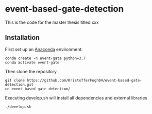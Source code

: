 # event-based-gate-detection

This is the code for the master thesis titled xxx

## Installation
First set up an [Anaconda](https://www.anaconda.com/) environment:

    conda create -n event-gate python=3.7  
    conda activate event-gate

Then clone the repository

    git clone https://github.com/KristofferFogh04/event-based-gate-detection.git
    cd event-based-gate-detection/
    
Executing develop.sh will install all dependencies and external libraries
        
    ./develop.sh

